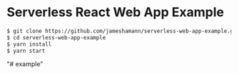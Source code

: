 # Serverless React Web App Example


```bash
$ git clone https://github.com/jameshamann/serverless-web-app-example.git
$ cd serverless-web-app-example
$ yarn install
$ yarn start
```
"# example" 

